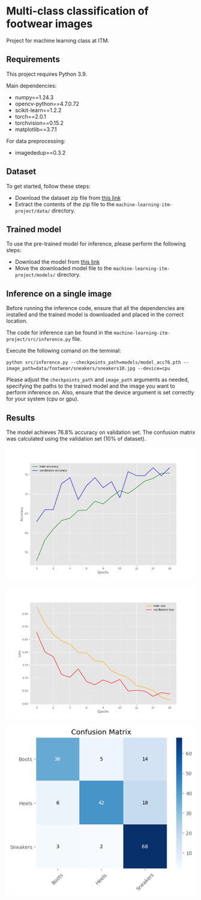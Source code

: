 # Multi-class classification of footwear images

Project for machine learning class at ITM.

## Requirements

This project requires Python 3.9.

Main dependencies:

- numpy==1.24.3
- opencv-python==4.7.0.72
- scikit-learn==1.2.2
- torch==2.0.1
- torchvision==0.15.2
- matplotlib==3.7.1

For data preprocessing:
- imagededup==0.3.2

## Dataset

To get started, follow these steps:

- Download the dataset zip file from [this link](https://drive.google.com/file/d/1fQ1odj-YURjW1nYl2fEhMscqZV-J2Of-/view?usp=share_link)
- Extract the contents of the zip file to the `machine-learning-itm-project/data/`	 directory.

## Trained model

To use the pre-trained model for inference, please perform the following steps:

- Download the model from [this link](https://drive.google.com/file/d/1Z5OsrMzKxzogTYikp4o_pQodHUUucAvE/view?usp=share_link)
- Move the downloaded model file to the `machine-learning-itm-project/models/` directory.

## Inference on a single image

Before running the inference code, ensure that all the dependencies are installed and the trained model is downloaded and placed in the correct location.

The code for inference can be found in the `machine-learning-itm-project/src/inference.py` file.

Execute the following comand on the terminal:

	python src/inference.py --checkpoints_path=models/model_acc76.pth --image_path=data/footwear/sneakers/sneakers10.jpg --device=cpu

Please adjust the `checkpoints_path` and `image_path` arguments as needed, specifying the paths to the trained model and the image you want to perform inference on. Also, ensure that the device argument is set correctly for your system (cpu or gpu).

## Results

The model achieves 76.8% accuracy on validation set. The confusion matrix was calculated using the validation set (10% of dataset).

![Accuracy Graph](/outputs/accuracy76.png)

![Loss Graph](/outputs/loss76.png)

![Confusion Matrix](/outputs/confusionmatrix.png)
